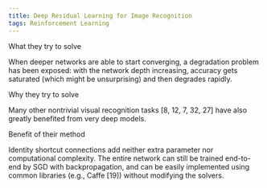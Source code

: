 ```yaml
---
title: Deep Residual Learning for Image Recognition
tags: Reinforcement Learning
---
```


What they try to solve

When deeper networks are able to start converging, a degradation problem has been exposed: with the network depth increasing, accuracy gets saturated (which might be unsurprising) and then degrades rapidly. 

Why they try to solve

Many other nontrivial visual recognition tasks [8, 12, 7, 32, 27] have also greatly benefited from very deep models.

Benefit of their method

Identity shortcut connections add neither extra parameter nor computational complexity. The entire network can still be trained end-to-end by SGD with backpropagation, and can be easily implemented using common libraries (e.g., Caffe [19]) without modifying the solvers.